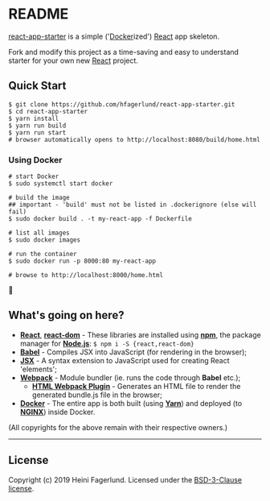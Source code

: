 # README

[react-app-starter](https://github.com/hfagerlund/react-app-starter/) is a simple ('[Docker](https://www.docker.com/)ized') [React](https://reactjs.org/) app skeleton.

Fork and modify this project as a time-saving and easy to understand starter for your own new [React](https://reactjs.org/) project.

## Quick Start
```
$ git clone https://github.com/hfagerlund/react-app-starter.git
$ cd react-app-starter
$ yarn install
$ yarn run build
$ yarn run start
# browser automatically opens to http://localhost:8080/build/home.html
```

### Using Docker
```
# start Docker
$ sudo systemctl start docker

# build the image
## important - 'build' must not be listed in .dockerignore (else will fail)
$ sudo docker build . -t my-react-app -f Dockerfile

# list all images
$ sudo docker images

# run the container
$ sudo docker run -p 8000:80 my-react-app

# browse to http://localhost:8000/home.html
```

:tada:

## What's going on here?
* **[React](https://reactjs.org/)**, **[react-dom](https://github.com/facebook/react/tree/master/packages/react-dom)** - These libraries are installed using **[npm](https://www.npmjs.com/)**, the package manager for **[Node.js](https://nodejs.org/en/)**: `$ npm i -S {react,react-dom}`
* **[Babel](https://babeljs.io/)** - Compiles JSX into JavaScript (for rendering in the browser);
* **[JSX](https://reactjs.org/docs/introducing-jsx.html)** - A syntax extension to JavaScript used for creating React 'elements';
* **[Webpack](https://webpack.js.org/)** - Module bundler (ie. runs the code through **Babel** etc.);
  * **[HTML Webpack Plugin](https://github.com/jantimon/html-webpack-plugin)** - Generates an HTML file to render the generated bundle.js file in the browser;
* **[Docker](https://www.docker.com/)** - The entire app is both built (using **[Yarn](https://yarnpkg.com/)**) and deployed (to **[NGINX](https://www.nginx.com/)**) inside Docker.

(All copyrights for the above remain with their respective owners.)
- - -
## License
Copyright (c) 2019 Heini Fagerlund. Licensed under the [BSD-3-Clause license](https://github.com/hfagerlund/react-app-starter/blob/master/LICENSE).
